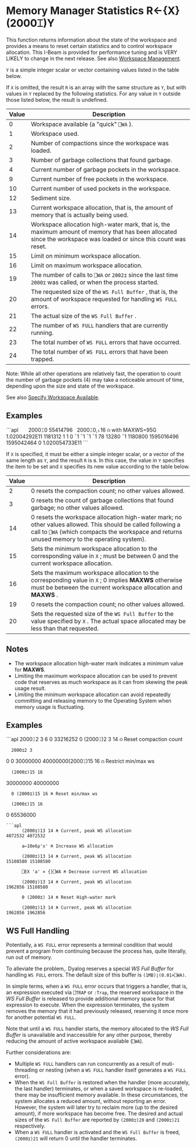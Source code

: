 
<!-- Hidden search keywords -->
<div style="display: none;">
  2000⌶
</div>






<h1 class="heading"><span class="name">Memory Manager Statistics</span> <span class="command">R←{X}(2000⌶)Y</span></h1>



This function returns information about the state of the workspace and provides a means to reset certain statistics and to control workspace allocation. This I-Beam is provided for performance tuning and is VERY LIKELY to change in the next release. See also [Workspace Management](../../../windows-installation-and-configuration-guide/workspace-management).


`Y` is a simple integer scalar or vector containing values listed in the table below.



If `X` is omitted, the result `R` is an array with the same structure as `Y`, but with values in `Y` replaced by the following statistics.  For any value in `Y` outside those listed below, the result is undefined.


|Value|Description                                                                                                                                                      |
|-----|-----------------------------------------------------------------------------------------------------------------------------------------------------------------|
|0    |Workspace available (a "quick" `⎕WA` ).                                                                                                                          |
|1    |Workspace used.                                                                                                                                                  |
|2    |Number of compactions since the workspace was loaded.                                                                                                            |
|3    |Number of garbage collections that found garbage.                                                                                                                |
|4    |Current number of garbage pockets in the workspace.                                                                                                              |
|9    |Current number of free pockets in the workspace.                                                                                                                 |
|10   |Current number of used pockets in the workspace.                                                                                                                 |
|12   |Sediment size.                                                                                                                                                   |
|13   |Current workspace allocation, that is, the amount of memory that is actually being used.                                                                         |
|14   |Workspace allocation high-water mark, that is, the maximum amount of memory that has been allocated since the workspace was loaded or since this count was reset.|
|15   |Limit on minimum workspace allocation.                                                                                                                           |
|16   |Limit on maximum workspace allocation.                                                                                                                           |
|19   |The number of calls to `⎕WA` or `2002⌶` since the last time `2000⌶` was called, or when the process started.                                                     |
|20   |The requested size of the `WS Full Buffer` , that is, the amount of workspace requested for handling `WS FULL` errors.                                           |
|21   |The actual size of the `WS Full Buffer` .                                                                                                                        |
|22   |The number of `WS FULL` handlers that are currently running.                                                                                                     |
|23   |The total number of `WS FULL` errors that have occurred.                                                                                                         |
|24   |The total number of `WS FULL` errors that have been trapped.                                                                                                     |


Note: While all other operations are relatively fast, the operation to count the number of garbage pockets (4) may take a noticeable amount of time, depending upon the size and state of the workspace.


See also [Specify Workspace Available](specify-workspace-available.md).

<h2 class="example">Examples</h2>
```apl
      2000⌶0
55414796
      2000⌶0,⍳16   ⍝ with MAXWS=95G
1.02004292E11 1181312 1 1 0 ¯1 ¯1 ¯1 ¯1 78 13280 ¯1 1180800 1595016496 1595042464 0 1.020054733E11
```



If `X` is specified, it must be either a simple integer scalar, or a vector of the same length as `Y`, and the result `R` is `⍬`. In this case, the value in `Y` specifies the item to be set and `X` specifies its new value according to the table below.


|Value|Description|
|---|---|
|2|0 resets the compaction count; no other values allowed.|
|3|0 resets the count of garbage collections that found garbage; no other values allowed.|
|14|0 resets the workspace allocation high-water mark; no other values allowed. This should be called following a call to `⎕WA` (which compacts the workspace and returns unused memory to the operating system).|
|15|Sets the minimum workspace allocation to the corresponding value in `X` ; must be between 0 and the current workspace allocation.|
|16|Sets the maximum workspace allocation to the corresponding value in `X` ; 0 implies **MAXWS** otherwise must be between the current workspace allocation and **MAXWS** .|
|19|0 resets the compaction count; no other values allowed.|
|20|Sets the requested size of the `WS Full Buffer` to the value specified by `X` . The actual space allocated may be less than that requested.|



## Notes

- The workspace allocation high-water mark indicates a minimum value for **MAXWS**.
- Limiting the maximum workspace allocation can be used to prevent code that reserves as much workspace as it can from skewing the peak usage result.
- Limiting the minimum workspace allocation can avoid repeatedly committing and releasing memory to the Operating System when memory usage is fluctuating.


<h2 class="example">Examples</h2>
```apl
      2000⌶2 3
6 0 33216252
      0 (2000⌶)2 3 14 ⍝ Reset compaction count

      2000⌶2 3
0 0
      30000000 40000000(2000⌶)15 16 ⍝ Restrict min/max ws

      (2000⌶)15 16
30000000 40000000

      0 (2000⌶)15 16 ⍝ Reset min/max ws

      (2000⌶)15 16
0 65536000

```
```apl
      (2000⌶)13 14 ⍝ Current, peak WS allocation
4072532 4072532

      a←10e6⍴'x' ⍝ Increase WS allocation

      (2000⌶)13 14 ⍝ Current, peak WS allocation
15108580 15108580

      ⎕EX 'a' ⋄ {}⎕WA ⍝ Decrease current WS allocation

      (2000⌶)13 14 ⍝ Current, peak WS allocation
1962856 15108580

      0 (2000⌶) 14 ⍝ Reset High-water mark

      (2000⌶)13 14 ⍝ Current, peak WS allocation
1962856 1962856
```


## WS Full Handling


Potentially, a `WS FULL` error represents a terminal condition that would prevent a program from continuing because the process has, quite literally, run out of memory.


To alleviate the problem,. Dyalog reserves a special *WS Full Buffer* for handling `WS FULL` errors. The default size of this buffer is `(1MB)⌊(0.01×⎕WA)`.



In simple terms, when a `WS FULL` error occurs that triggers a handler, that is, an expression executed via `⎕TRAP` or `:Trap`,  the reserved workspace in the *WS Full Buffer* is released to provide additional memory space for that expression to execute. When the expression terminates, the system removes the memory that it had previously released, reserving it once more for another potential `WS FULL`.


Note that until a `WS FULL` handler starts, the memory allocated to the *WS Full Buffer* is unavailable and inaccessible for any other purpose, thereby reducing the amount of active workspace available (`⎕WA`).


Further considerations are:

- Multiple `WS FULL` handlers can run concurrently as a result of muti-threading or nesting (when a `WS FULL` handler itself generates a `WS FULL` error).
- When the `WS Full Buffer` is restored when the handler (more accurately, the last handler) terminates, or when a saved workspace is re-loaded, there may be insufficient memory available. In these circumstances, the system allocates a reduced amount, without reporting an error. However, the system will later try to reclaim more (up to the desired amount), if more workspace has become free. The desired and actual sizes of the `WS Full Buffer` are reported by `(2000⌶)20` and `(2000⌶)21` respectively.
- When a `WS FULL` handler is activated and the `WS Full Buffer` is freed, `(2000⌶)21` will return 0 until the handler terminates.


